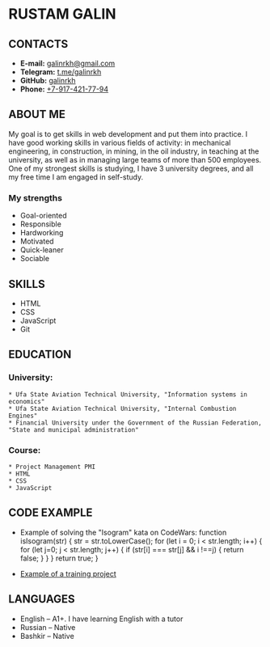 # __RUSTAM GALIN__

## __CONTACTS__

* __E-mail:__ [galinrkh@gmail.com](mailto:galinrkh@gmail.com)
* __Telegram:__ [t.me/galinrkh](https://t.me/galinrkh)
* __GitHub:__ [galinrkh](https://github.com/galinrkh)
* __Phone:__ [+7-917-421-77-94](tel:+79174217794)

## __ABOUT ME__

My goal is to get skills in web development and put them into practice. I have good working skills in various fields of activity: in mechanical engineering, in construction, in mining, in the oil industry, in teaching at the university, as well as in managing large teams of more than 500 employees. One of my strongest skills is studying, I have 3 university degrees, and all my free time I am engaged in self-study.

### __My strengths__

* Goal-oriented
* Responsible
* Hardworking
* Motivated
* Quick-leaner
* Sociable

## __SKILLS__

* HTML
* CSS
* JavaScript
* Git

## __EDUCATION__

### __University:__ 

    * Ufa State Aviation Technical University, "Information systems in economics"
    * Ufa State Aviation Technical University, "Internal Combustion Engines"
    * Financial University under the Government of the Russian Federation, "State and municipal administration"

### __Course:__

    * Project Management PMI
    * HTML
    * CSS
    * JavaScript

## __CODE EXAMPLE__

* Example of solving the "Isogram" kata on CodeWars:
  function isIsogram(str) {
    str = str.toLowerCase();
      for (let i = 0; i < str.length; i++) {
        for (let j=0; j < str.length; j++) {
          if (str[i] === str[j] && i !==j) {
            return false; 
          }
        }
      }
    return true;
  }

* [Example of a training project](https://jsfiddle.net/galinrkh/a32y5fvm/1/)

## __LANGUAGES__

* English – A1+. I have learning English with a tutor
* Russian – Native
* Bashkir – Native